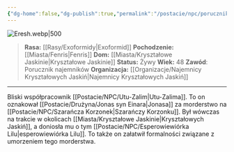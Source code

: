 ```yaml
---
{"dg-home":false,"dg-publish":true,"permalink":"/postacie/npc/porucznik-eresh/","dgPassFrontmatter":true}
---
```


![Eresh.webp|500](/img/user/Vault/Grafiki/NPC/Eresh.webp)

> **Rasa:** [[Rasy/Exoformidy\|Exoformid]]
> **Pochodzenie:** [[Miasta/Fenris\|Fenris]]
> **Dom:** [[Miasta/Kryształowe Jaskinie\|Kryształowe Jaskinie]]
> **Status:** Żywy
> **Wiek:** 48
> **Zawód**: Porucznik najemników
> **Organizacja:** [[Organizacje/Najemnicy Kryształowych Jaskiń\|Najemnicy Kryształowych Jaskiń]]

---

Bliski współpracownik [[Postacie/NPC/Utu-Zalim\|Utu-Zalima]]. To on oznakował [[Postacie/Drużyna/Jonas syn Einara\|Jonasa]] za morderstwo na [[Postacie/NPC/Szarańcza Korzonek\|Szarańczy Korzonku]]. Był wówczas na trakcie w okolicach [[Miasta/Kryształowe Jaskinie\|Kryształowych Jaskiń]], a doniosła mu o tym [[Postacie/NPC/Esperowiewiórka Lilu\|esperowiewiórka Lilu]]. To także on załatwił formalności związane z umorzeniem tego morderstwa.